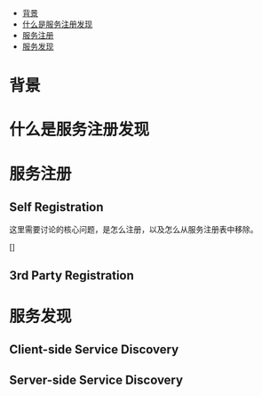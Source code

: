<!-- TOC -->

- [背景](#背景)
- [什么是服务注册发现](#什么是服务注册发现)
- [服务注册](#服务注册)
- [服务发现](#服务发现)

<!-- /TOC -->


# 背景

# 什么是服务注册发现


# 服务注册
## Self Registration
这里需要讨论的核心问题，是怎么注册，以及怎么从服务注册表中移除。

[]

## 3rd Party Registration 

# 服务发现
## Client-side Service Discovery

## Server-side Service Discovery